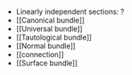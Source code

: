 - Linearly independent sections: ?
- [[Canonical bundle]] 
- [[Universal bundle]]
- [[Tautological bundle]]
- [[Normal bundle]]
- [[connection]]
- [[Surface bundle]]